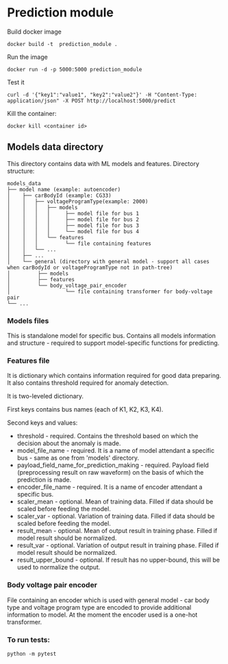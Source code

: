 # Prediction module

Build docker image

```
docker build -t  prediction_module .
```

Run the image

```
docker run -d -p 5000:5000 prediction_module
```

Test it

```
curl -d '{"key1":"value1", "key2":"value2"}' -H "Content-Type: application/json" -X POST http://localhost:5000/predict
```

Kill the container:

```
docker kill <container id>
```

## Models data directory

This directory contains data with ML models and features. Directory structure:

```
models_data
├── model name (example: autoencoder)
│    ├── carBodyId (example: CG33)
│    │   ├── voltageProgramType(example: 2000)
│    │   │   ├── models
│    │   │   │     ├── model file for bus 1
│    │   │   │     ├── model file for bus 2
│    │   │   │     ├── model file for bus 3
│    │   │   │     └── model file for bus 4
│    │   │   └── features
│    │   │         └── file containing features
│    │   └── ...
│    ├── ...
│    └── general (directory with general model - support all cases when carBodyId or voltageProgramType not in path-tree)        
│         ├── models
│         ├── features
│         └── body_voltage_pair_encoder
│                  └── file containing transformer for body-voltage pair
└── ...
```

### Models files

This is standalone model for specific bus. Contains all models information and structure - required to support
model-specific functions for predicting.

### Features file

It is dictionary which contains information required for good data preparing. It also contains threshold required for
anomaly detection. 

It is two-leveled dictionary. 

First keys contains bus names (each of K1, K2, K3, K4).

Second keys and values:
- threshold - required. Contains the threshold based on which the decision about the anomaly is made.
- model_file_name - required. It is a name of model attendant a specific bus - same as one from 'models' directory.
- payload_field_name_for_prediction_making - required. Payload field (preprocessing result on raw waveform) on the basis of which the prediction is made.
- encoder_file_name - required. It is a name of encoder attendant a specific bus.
- scaler_mean - optional. Mean of training data. Filled if data should be scaled before feeding the model. 
- scaler_var - optional. Variation of training data. Filled if data should be scaled before feeding the model. 
- result_mean - optional. Mean of output result in training phase. Filled if model result should be normalized. 
- result_var - optional. Variation of output result in training phase. Filled if model result should be normalized.  
- result_upper_bound - optional. If result has no upper-bound, this will be used to normalize the output.

### Body voltage pair encoder
File containing an encoder which is used with general model - car body type and voltage program type are encoded
to provide additional information to model. At the moment the encoder used is a one-hot transformer.    

### To run tests:
```
python -m pytest
```
